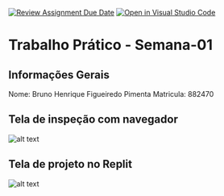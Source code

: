 [![Review Assignment Due Date](https://classroom.github.com/assets/deadline-readme-button-22041afd0340ce965d47ae6ef1cefeee28c7c493a6346c4f15d667ab976d596c.svg)](https://classroom.github.com/a/SEqSgEYu)
[![Open in Visual Studio Code](https://classroom.github.com/assets/open-in-vscode-2e0aaae1b6195c2367325f4f02e2d04e9abb55f0b24a779b69b11b9e10269abc.svg)](https://classroom.github.com/online_ide?assignment_repo_id=18354319&assignment_repo_type=AssignmentRepo)
# Trabalho Prático - Semana-01

## Informações Gerais
Nome: Bruno Henrique Figueiredo Pimenta
Matricula: 882470

## Tela de inspeção com navegador
![alt text](image.png)

## Tela de projeto no Replit

![alt text](image-1.png)